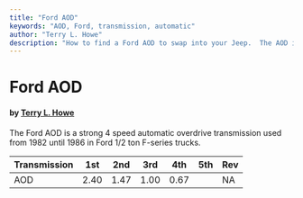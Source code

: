 ```yaml
---
title: "Ford AOD"
keywords: "AOD, Ford, transmission, automatic"
author: "Terry L. Howe"
description: "How to find a Ford AOD to swap into your Jeep.  The AOD is a 4 speed automatic overdrive transmission."
---
```


# Ford AOD

#### by [Terry L. Howe](mailto:txh3202@worldnet.att.net)

The Ford AOD is a strong 4 speed automatic overdrive transmission
used from 1982 until 1986 in Ford 1/2 ton F-series trucks.

| Transmission | 1st | 2nd | 3rd | 4th | 5th | Rev |
| --- | --- | --- | --- | --- | --- | --- |
| AOD | 2.40 | 1.47 | 1.00 | 0.67 |  | NA |